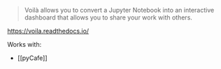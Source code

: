 > Voilà allows you to convert a Jupyter Notebook into an interactive dashboard that allows you to share your work with others.

https://voila.readthedocs.io/

Works with:
- [[pyCafe]]